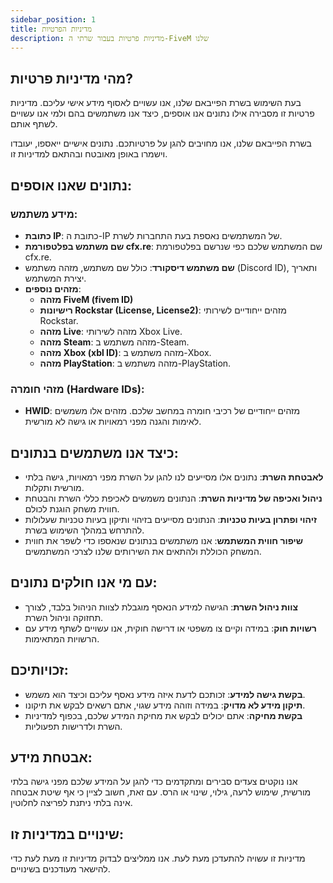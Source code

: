 ```yaml
---
sidebar_position: 1
title: מדיניות הפרטיות
description: מדיניות פרטיות בעבור שרתי ה-FiveM שלנו
---
```


## מהי מדיניות פרטיות?
בעת השימוש בשרת הפייבאם שלנו, אנו עשויים לאסוף מידע אישי עליכם. מדיניות פרטיות זו מסבירה אילו נתונים אנו אוספים, כיצד אנו משתמשים בהם ולמי אנו עשויים לשתף אותם.

בשרת הפייבאם שלנו, אנו מחויבים להגן על פרטיותכם. נתונים אישיים ייאספו, יעובדו וישמרו באופן מאובטח ובהתאם למדיניות זו.

## נתונים שאנו אוספים:

### מידע משתמש:
- **כתובת IP**: כתובת ה-IP של המשתמשים נאספת בעת התחברות לשרת.
- **שם משתמש בפלטפורמת cfx.re**: שם המשתמש שלכם כפי שנרשם בפלטפורמת cfx.re.
- **שם משתמש דיסקורד**: כולל שם משתמש, מזהה משתמש (Discord ID), ותאריך יצירת המשתמש.
- **מזהים נוספים**: 
  - **מזהה FiveM (fivem ID)**
  - **רישיונות Rockstar (License, License2)**: מזהים ייחודיים לשירותי Rockstar.
  - **מזהה Live**: מזהה לשירותי Xbox Live.
  - **מזהה Steam**: מזהה משתמש ב-Steam.
  - **מזהה Xbox (xbl ID)**: מזהה משתמש ב-Xbox.
  - **מזהה PlayStation**: מזהה משתמש ב-PlayStation.

### מזהי חומרה (Hardware IDs):
- **HWID**: מזהים ייחודיים של רכיבי חומרה במחשב שלכם. מזהים אלו משמשים לאימות והגנה מפני רמאויות או גישה לא מורשית.

## כיצד אנו משתמשים בנתונים:
- **לאבטחת השרת**: נתונים אלו מסייעים לנו להגן על השרת מפני רמאויות, גישה בלתי מורשית ותקלות.
- **ניהול ואכיפה של מדיניות השרת**: הנתונים משמשים לאכיפת כללי השרת והבטחת חווית משחק הוגנת לכולם.
- **זיהוי ופתרון בעיות טכניות**: הנתונים מסייעים בזיהוי ותיקון בעיות טכניות שעלולות להתרחש במהלך השימוש בשרת.
- **שיפור חווית המשתמש**: אנו משתמשים בנתונים שנאספו כדי לשפר את חווית המשחק הכוללת ולהתאים את השירותים שלנו לצרכי המשתמשים.

## עם מי אנו חולקים נתונים:
- **צוות ניהול השרת**: הגישה למידע הנאסף מוגבלת לצוות הניהול בלבד, לצורך תחזוקה וניהול השרת.
- **רשויות חוק**: במידה וקיים צו משפטי או דרישה חוקית, אנו עשויים לשתף מידע עם הרשויות המתאימות.

## זכויותיכם:
- **בקשת גישה למידע**: זכותכם לדעת איזה מידע נאסף עליכם וכיצד הוא משמש.
- **תיקון מידע לא מדויק**: במידה וזוהה מידע שגוי, אתם רשאים לבקש את תיקונו.
- **בקשת מחיקה**: אתם יכולים לבקש את מחיקת המידע שלכם, בכפוף למדיניות השרת ולדרישות תפעוליות.

## אבטחת מידע:
אנו נוקטים צעדים סבירים ומתקדמים כדי להגן על המידע שלכם מפני גישה בלתי מורשית, שימוש לרעה, גילוי, שינוי או הרס. עם זאת, חשוב לציין כי אף שיטת אבטחה אינה בלתי ניתנת לפריצה לחלוטין.

## שינויים במדיניות זו:
מדיניות זו עשויה להתעדכן מעת לעת. אנו ממליצים לבדוק מדיניות זו מעת לעת כדי להישאר מעודכנים בשינויים.

